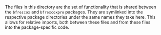 The files in this directory are the set of functionality that is shared
between the `bfrescox` and `bfrexcoxpro` packages. They are symlinked
into the respective package directories under the same names they take
here. This allows for relative imports, both between these files and
from these files into the package-specific code.
